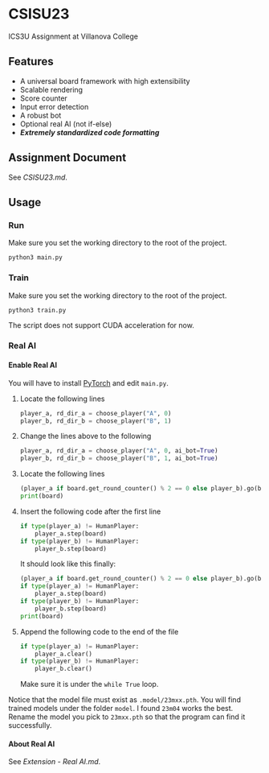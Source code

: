 # CSISU23

ICS3U Assignment at Villanova College

## Features

- A universal board framework with high extensibility
- Scalable rendering
- Score counter
- Input error detection
- A robust bot
- Optional real AI (not if-else)
- ***Extremely standardized code formatting***

## Assignment Document

See *CSISU23.md*.

## Usage

### Run

Make sure you set the working directory to the root of the project.

```shell
python3 main.py
```

### Train

Make sure you set the working directory to the root of the project.

```shell
python3 train.py
```

The script does not support CUDA acceleration for now.

### Real AI

#### Enable Real AI

You will have to install [PyTorch](https://pytorch.org) and edit `main.py`.

1. Locate the following lines

   ```python
   player_a, rd_dir_a = choose_player("A", 0)
   player_b, rd_dir_b = choose_player("B", 1)
   ```

2. Change the lines above to the following

   ```python
   player_a, rd_dir_a = choose_player("A", 0, ai_bot=True)
   player_b, rd_dir_b = choose_player("B", 1, ai_bot=True)
   ```

3. Locate the following lines

   ```python
   (player_a if board.get_round_counter() % 2 == 0 else player_b).go(board)
   print(board)
   ```

4. Insert the following code after the first line

   ```python
   if type(player_a) != HumanPlayer:
       player_a.step(board)
   if type(player_b) != HumanPlayer:
       player_b.step(board)
   ```

   It should look like this finally:

   ```python
   (player_a if board.get_round_counter() % 2 == 0 else player_b).go(board)
   if type(player_a) != HumanPlayer:
       player_a.step(board)
   if type(player_b) != HumanPlayer:
       player_b.step(board)
   print(board)
   ```

5. Append the following code to the end of the file

   ```python
   if type(player_a) != HumanPlayer:
       player_a.clear()
   if type(player_b) != HumanPlayer:
       player_b.clear()
   ```

   Make sure it is under the `while True` loop.

Notice that the model file must exist as `.model/23mxx.pth`. You will find trained models under the folder `model`. I found `23m04` works the best.
Rename the model you pick to `23mxx.pth` so that the program can find it successfully.

#### About Real AI

See *Extension - Real AI.md*.

